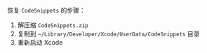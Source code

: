 恢复 `CodeSnippets` 的步骤：

1. 解压缩 `CodeSnippets.zip`
2. 复制到 `~/Library/Developer/Xcode/UserData/CodeSnippets` 目录
3. 重新启动 Xcode

